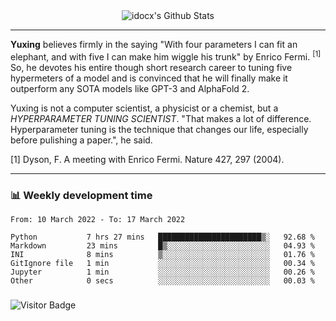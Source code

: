 <div align="center">
    <img align="center" src="https://github-readme-stats.vercel.app/api?username=idocx&show_icons=true&count_private=true&hide_border=true" alt="idocx's Github Stats"></img>
</div>

---

**Yuxing** believes firmly in the saying "With four parameters I can fit an elephant, and with five I can make him wiggle his trunk" by Enrico Fermi. <sup>[1]</sup> So, he devotes his entire though short research career to tuning five hypermeters of a model and is convinced that he will finally make it outperform any SOTA models like GPT-3 and AlphaFold 2.

Yuxing is not a computer scientist, a physicist or a chemist, but a *HYPERPARAMETER TUNING SCIENTIST*. "That makes a lot of difference. Hyperparameter tuning is the technique that changes our life, especially before pulishing a paper.", he said.

[1] Dyson, F. A meeting with Enrico Fermi. Nature 427, 297 (2004).


---

### 📊 Weekly development time
<!--START_SECTION:waka-->

```text
From: 10 March 2022 - To: 17 March 2022

Python           7 hrs 27 mins   ███████████████████████▒░   92.68 %
Markdown         23 mins         █▒░░░░░░░░░░░░░░░░░░░░░░░   04.93 %
INI              8 mins          ▒░░░░░░░░░░░░░░░░░░░░░░░░   01.76 %
GitIgnore file   1 min           ░░░░░░░░░░░░░░░░░░░░░░░░░   00.34 %
Jupyter          1 min           ░░░░░░░░░░░░░░░░░░░░░░░░░   00.26 %
Other            0 secs          ░░░░░░░░░░░░░░░░░░░░░░░░░   00.03 %
```

<!--END_SECTION:waka-->

### 

![Visitor Badge](https://visitor-badge.laobi.icu/badge?page_id=idocx.idocx)